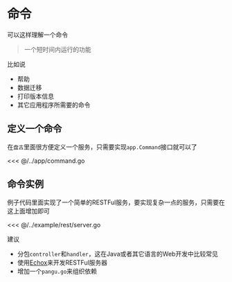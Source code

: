 # 命令

可以这样理解一个命令
> 一个短时间内运行的功能

比如说

- 帮助
- 数据迁移
- 打印版本信息
- 其它应用程序所需要的命令

## 定义一个命令

在`盘古`里面很方便定义一个服务，只需要实现`app.Command`接口就可以了

<<< @/../app/command.go

## 命令实例

例子代码里面实现了一个简单的RESTFul服务，要实现复杂一点的服务，只需要在这上面增加即可

<<< @/../example/rest/server.go

建议

- 分包`controller`和`handler`，这在Java或者其它语言的Web开发中比较常见
- 使用[Echox](https://github.com/storezhang/echox)来开发RESTFul服务器
- 增加一个`pangu.go`来组织依赖
